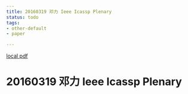 ```yaml
---
title: 20160319 邓力 Ieee Icassp Plenary
status: todo
tags:
- other-default
- paper

---
```


[local pdf](../../../pdfs/20160319-%E9%82%93%E5%8A%9B-IEEE-ICASSP-plenary.pdf)

# 20160319 邓力 Ieee Icassp Plenary
